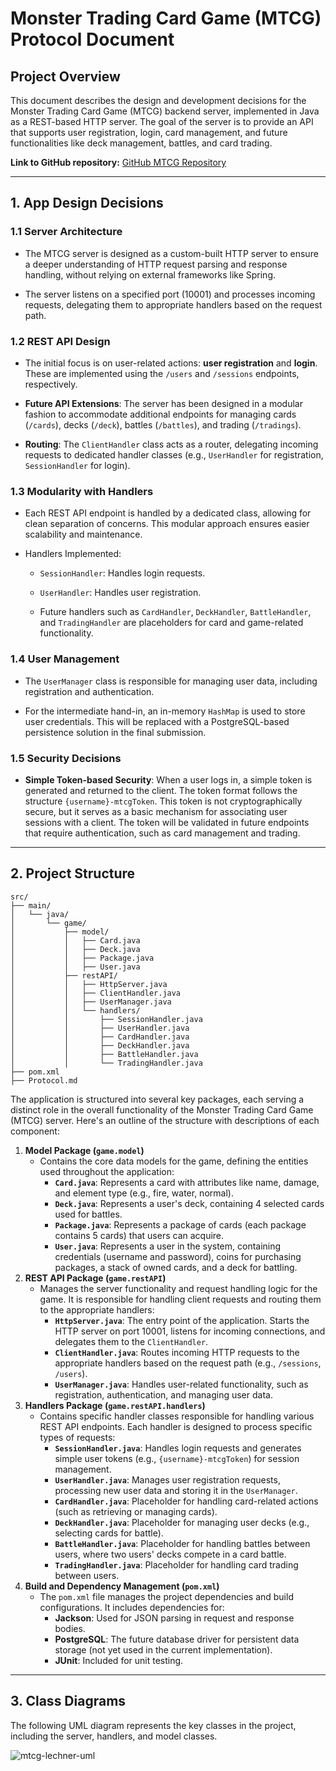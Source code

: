 # Monster Trading Card Game (MTCG) Protocol Document

## Project Overview

This document describes the design and development decisions for the Monster Trading Card Game (MTCG) backend server, implemented in Java as a REST-based HTTP server. The goal of the server is to provide an API that supports user registration, login, card management, and future functionalities like deck management, battles, and card trading.

**Link to GitHub repository:** [GitHub MTCG Repository](https://github.com/thelegendofsonja/mtcg-lechner.git)

------

## 1. App Design Decisions

### 1.1 Server Architecture

- The MTCG server is designed as a custom-built HTTP server to ensure a deeper understanding of HTTP request parsing and response handling, without relying on external frameworks like Spring.

- The server listens on a specified port (10001) and processes incoming requests, delegating them to appropriate handlers based on the request path.

  

### 1.2 REST API Design

- The initial focus is on user-related actions: **user registration** and **login**. These are implemented using the `/users` and `/sessions` endpoints, respectively.

- **Future API Extensions**: The server has been designed in a modular fashion to accommodate additional endpoints for managing cards (`/cards`), decks (`/deck`), battles (`/battles`), and trading (`/tradings`).

- **Routing**: The `ClientHandler` class acts as a router, delegating incoming requests to dedicated handler classes (e.g., `UserHandler` for registration, `SessionHandler` for login).

  

### 1.3 Modularity with Handlers

- Each REST API endpoint is handled by a dedicated class, allowing for clean separation of concerns. This modular approach ensures easier scalability and maintenance.

- Handlers Implemented:

  - `SessionHandler`: Handles login requests.

  - `UserHandler`: Handles user registration.

  - Future handlers such as `CardHandler`, `DeckHandler`, `BattleHandler`, and `TradingHandler` are placeholders for card and game-related functionality.

    

### 1.4 User Management

- The `UserManager` class is responsible for managing user data, including registration and authentication.

- For the intermediate hand-in, an in-memory `HashMap` is used to store user credentials. This will be replaced with a PostgreSQL-based persistence solution in the final submission.

  

### 1.5 Security Decisions

- **Simple Token-based Security**: When a user logs in, a simple token is generated and returned to the client. The token format follows the structure `{username}-mtcgToken`. This token is not cryptographically secure, but it serves as a basic mechanism for associating user sessions with a client. The token will be validated in future endpoints that require authentication, such as card management and trading.

------

## 2. Project Structure

```
src/
├── main/
│   └── java/
│       └── game/
│           ├── model/
│           │   ├── Card.java
│           │   ├── Deck.java
│           │   ├── Package.java
│           │   ├── User.java
│           ├── restAPI/
│           │   ├── HttpServer.java
│           │   ├── ClientHandler.java
│           │   ├── UserManager.java
│           │   └── handlers/
│           │       ├── SessionHandler.java
│           │       ├── UserHandler.java
│           │       ├── CardHandler.java
│           │       ├── DeckHandler.java
│           │       ├── BattleHandler.java
│           │       └── TradingHandler.java
├── pom.xml
├── Protocol.md
```

The application is structured into several key packages, each serving a distinct role in the overall functionality of the Monster Trading Card Game (MTCG) server. Here's an outline of the structure with descriptions of each component:

1. **Model Package (`game.model`)**
   - Contains the core data models for the game, defining the entities used throughout the application:
     - **`Card.java`**: Represents a card with attributes like name, damage, and element type (e.g., fire, water, normal).
     - **`Deck.java`**: Represents a user's deck, containing 4 selected cards used for battles.
     - **`Package.java`**: Represents a package of cards (each package contains 5 cards) that users can acquire.
     - **`User.java`**: Represents a user in the system, containing credentials (username and password), coins for purchasing packages, a stack of owned cards, and a deck for battling.
2. **REST API Package (`game.restAPI`)**
   - Manages the server functionality and request handling logic for the game. It is responsible for handling client requests and routing them to the appropriate handlers:
     - **`HttpServer.java`**: The entry point of the application. Starts the HTTP server on port 10001, listens for incoming connections, and delegates them to the `ClientHandler`.
     - **`ClientHandler.java`**: Routes incoming HTTP requests to the appropriate handlers based on the request path (e.g., `/sessions`, `/users`).
     - **`UserManager.java`**: Handles user-related functionality, such as registration, authentication, and managing user data.
3. **Handlers Package (`game.restAPI.handlers`)**
   - Contains specific handler classes responsible for handling various REST API endpoints. Each handler is designed to process specific types of requests:
     - **`SessionHandler.java`**: Handles login requests and generates simple user tokens (e.g., `{username}-mtcgToken`) for session management.
     - **`UserHandler.java`**: Manages user registration requests, processing new user data and storing it in the `UserManager`.
     - **`CardHandler.java`**: Placeholder for handling card-related actions (such as retrieving or managing cards).
     - **`DeckHandler.java`**: Placeholder for managing user decks (e.g., selecting cards for battle).
     - **`BattleHandler.java`**: Placeholder for handling battles between users, where two users' decks compete in a card battle.
     - **`TradingHandler.java`**: Placeholder for handling card trading between users.
4. **Build and Dependency Management (`pom.xml`)**
   - The `pom.xml` file manages the project dependencies and build configurations. It includes dependencies for:
     - **Jackson**: Used for JSON parsing in request and response bodies.
     - **PostgreSQL**: The future database driver for persistent data storage (not yet used in the current implementation).
     - **JUnit**: Included for unit testing.

---

## 3. Class Diagrams

The following UML diagram represents the key classes in the project, including the server, handlers, and model classes.

![mtcg-lechner-uml](mtcg-lechner-uml.png)